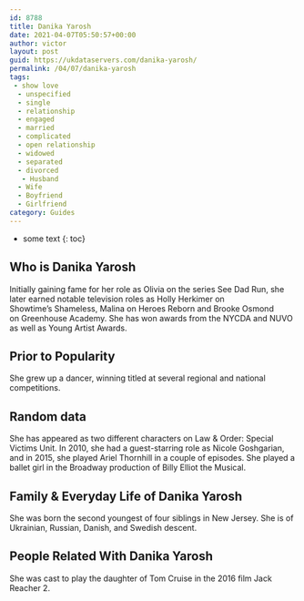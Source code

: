 ```yaml
---
id: 8788
title: Danika Yarosh
date: 2021-04-07T05:50:57+00:00
author: victor
layout: post
guid: https://ukdataservers.com/danika-yarosh/
permalink: /04/07/danika-yarosh
tags:
 - show love
  - unspecified
  - single
  - relationship
  - engaged
  - married
  - complicated
  - open relationship
  - widowed
  - separated
  - divorced
   - Husband
  - Wife
  - Boyfriend
  - Girlfriend
category: Guides
---
```


* some text
{: toc}


## Who is Danika Yarosh



Initially gaining fame for her role as Olivia on the series See Dad Run, she later earned notable television roles as Holly Herkimer on Showtime&#8217;s Shameless, Malina on Heroes Reborn and Brooke Osmond on Greenhouse Academy. She has won awards from the NYCDA and NUVO as well as Young Artist Awards.

                
                
                
## Prior to Popularity



She grew up a dancer, winning titled at several regional and national competitions.

                
                
                
## Random data



She has appeared as two different characters on Law & Order: Special Victims Unit. In 2010, she had a guest-starring role as Nicole Goshgarian, and in 2015, she played Ariel Thornhill in a couple of episodes. She played a ballet girl in the Broadway production of Billy Elliot the Musical.

                
                
                
## Family & Everyday Life of Danika Yarosh



She was born the second youngest of four siblings in New Jersey. She is of Ukrainian, Russian, Danish, and Swedish descent.

                
                
                
## People Related With Danika Yarosh



She was cast to play the daughter of Tom Cruise in the 2016 film Jack Reacher 2.

                
              
            
          
          
          